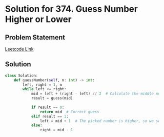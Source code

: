 # Solution for 374. Guess Number Higher or Lower

## Problem Statement

[Leetcode Link](https://leetcode.com/problems/guess-number-higher-or-lower/)

## Solution

```python
class Solution:
    def guessNumber(self, n: int) -> int:
        left, right = 1, n
        while left <= right:
            mid = left + (right - left) // 2  # Calculate the middle number
            result = guess(mid)
            
            if result == 0:
                return mid  # Correct guess
            elif result == 1:
                left = mid + 1  # The picked number is higher, so we search in the upper half
            else:
                right = mid - 1 